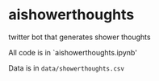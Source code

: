 # aishowerthoughts
twitter bot that generates shower thoughts

All code is in `aishowerthoughts.ipynb'

Data is in `data/showerthoughts.csv`
